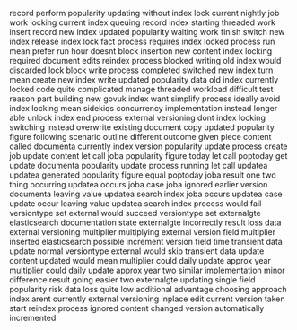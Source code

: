 record perform popularity updating without index lock current nightly job work locking current index queuing record index starting threaded work insert record new index updated popularity waiting work finish switch new index release index lock fact process requires index locked process run mean prefer run hour doesnt block insertion new content index locking required document edits reindex process blocked writing old index would discarded lock block write process completed switched new index turn mean create new index write updated popularity data old index currently locked code quite complicated manage threaded workload difficult test reason part building new govuk index want simplify process ideally avoid index locking mean sidekiqs concurrency implementation instead longer able unlock index end process external versioning dont index locking switching instead overwrite existing document copy updated popularity figure following scenario outline different outcome given piece content called documenta currently index version popularity update process create job update content let call joba popularity figure today let call poptoday get update documenta popularity update process running let call updatea updatea generated popularity figure equal poptoday joba result one two thing occurring updatea occurs joba case joba ignored earlier version documenta leaving value updatea search index joba occurs updatea case update occur leaving value updatea search index process would fail versiontype set external would succeed versiontype set externalgte elasticsearch documentation state externalgte incorrectly result loss data external versioning multiplier multiplying external version field multiplier inserted elasticsearch possible increment version field time transient data update normal versiontype external would skip transient data update content updated would mean multiplier could daily update approx year multiplier could daily update approx year two similar implementation minor difference result going easier two externalgte updating single field popularity risk data loss quite low additional advantage choosing approach index arent currently external versioning inplace edit current version taken start reindex process ignored content changed version automatically incremented